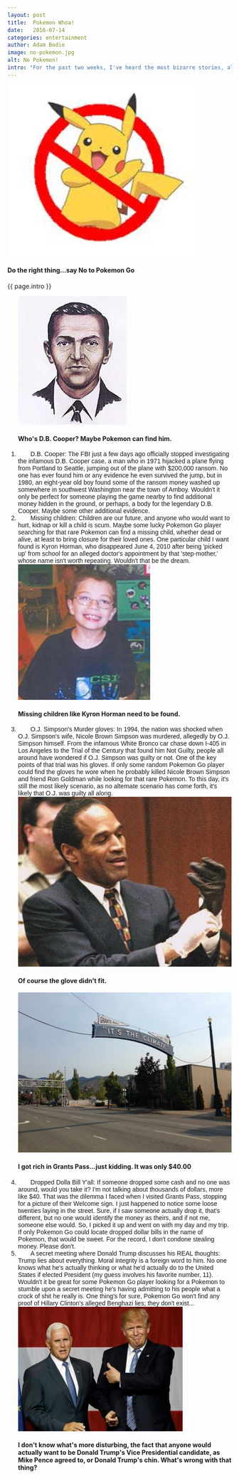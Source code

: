 ```yaml
---
layout: post
title:  Pokemon Whoa!
date:   2016-07-14
categories: entertainment
author: Adam Bodie
image: no-pokemon.jpg
alt: No Pokemon!
intro: "For the past two weeks, I've heard the most bizarre stories, all relating to the new super-viral video game that has seemingly taken over the world, Pokemon Go.  Pokemon first hit the scene 20 years ago, but this game allows people to try to 'catch-em all' based on real-world locations, getting people out and about just to catch Pokemon on their game.  It's led to some bizarre stories; people catching criminals, getting stabbed by others, finding dead bodies, guns, etc., getting in car accidents, taking up police parking, fire parking, and other bizarre warnings all over Pokemon Go.  I played the original Pokemon games when I was a teenager, but now we're seeing adults playing the game; it's pure madness, all these ridiculous real-life events happening based solely on this game.  Imagine what else this game can lead to.  Here's a list of five things I wish this game could find."
---
```

<style>
li {
    font-size: 14px;
    font-family: "Raleway", sans-serif;
    text-indent: 2em;
}
</style>
<div class="article">
<div class="blog-pic">
		<img src="/img/no-pokemon.jpg" data-toggle="tooltip" title="No Pokemon" class="image block img-responsive">
		<h4>Do the right thing...say No to Pokemon Go</h4>
</div>
<p> {{ page.intro }}</p>

<ol>
<div class="row">
<div class="col-md-6">
	<div class="blog-pic">
		<img src="/img/db-cooper.jpg" data-toggle="tooltip" title="D.B. Cooper" class="image block img-responsive">
		<h4>Who's D.B. Cooper?  Maybe Pokemon can find him.</h4>
	</div>
</div>
<div class="col-md-6">
	<li>D.B. Cooper: The FBI just a few days ago officially stopped investigating the infamous D.B. Cooper case, a man who in 1971 hijacked a plane flying from Portland to Seattle, jumping out of the plane with $200,000 ransom.  No one has ever found him or any evidence he even survived the jump, but in 1980, an eight-year old boy found some of the ransom money washed up somewhere in southwest Washington near the town of Amboy.  Wouldn't it only be perfect for someone playing the game nearby to find additional money hidden in the ground, or perhaps, a body for the legendary D.B. Cooper.  Maybe some other additional evidence. </li>
</div>
</div>
<div class="row">
<div class="col-md-6">
	<li> Missing children: Children are our future, and anyone who would want to hurt, kidnap or kill a child is scum.  Maybe some lucky Pokemon Go player searching for that rare Pokemon can find a missing child, whether dead or alive, at least to bring closure for their loved ones.  One particular child I want found is Kyron Horman, who disappeared June 4, 2010 after being 'picked up' from school for an alleged doctor's appointment by that 'step-mother,' whose name isn't worth repeating.  Wouldn't that be the dream.</li>
</div>

<div class="col-md-6">
	<div class="blog-pic">
		<img src="/img/kyron.jpg" data-toggle="tooltip" title="Kyron Horman" class="image block img-responsive">
		<h4>Missing children like Kyron Horman need to be found.</h4>
	</div>
</div>
</div>
<div class="row">
<div class="col-md-6"> 
	<li>O.J. Simpson's Murder gloves: In 1994, the nation was shocked when O.J. Simpson's wife, Nicole Brown Simpson was murdered, allegedly by O.J. Simpson himself.  From the infamous White Bronco car chase down I-405 in Los Angeles to the Trial of the Century that found him Not Guilty, people all around have wondered if O.J. Simpson was guilty or not.  One of the key points of that trial was his gloves.  If only some random Pokemon Go player could find the gloves he wore when he probably killed Nicole Brown Simpson and friend Ron Goldman while looking for that rare Pokemon.  To this day, it's still the most likely scenario, as no alternate scenario has come forth, it's likely that O.J. was guilty all along.</li>
</div>
<div class="col-md-6">
	<div class="blog-pic">
		<img src="/img/oj-glove.jpg" data-toggle="tooltip" title="O.J. Simpson" class="image block img-responsive">
		<h4>Of course the glove didn't fit.</h4>
	</div>
</div>
</div>
<div class="row">
<div class="col-md-6">
	<div class="blog-pic">
		<img src="/img/grants-pass.jpg" data-toggle="tooltip" title="Grants Pass" class="image block img-responsive">
		<h4>I got rich in Grants Pass...just kidding.  It was only $40.00</h4>
	</div>
</div>
<div class="col-md-6">
	<li>Dropped Dolla Bill Y'all: If someone dropped some cash and no one was around, would you take it?  I'm not talking about thousands of dollars, more like $40.  That was the dilemma I faced when I visited Grants Pass, stopping for a picture of their Welcome sign.  I just happened to notice some loose twenties laying in the street.  Sure, if I saw someone actually drop it, that's different, but no one would identify the money as theirs, and if not me, someone else would.  So, I picked it up and went on with my day and my trip.  If only Pokemon Go could locate dropped dollar bills in the name of Pokemon, that would be sweet.  For the record, I don't condone stealing money.  Please don't.</li>
</div>
</div>
<div class="row">
	<div class="col-md-6">
		<li>A secret meeting where Donald Trump discusses his REAL thoughts: Trump lies about everything.  Moral integrity is a foreign word to him.  No one knows what he's actually thinking or what he'd actually do to the United States if elected President (my guess involves his favorite number, 11).  Wouldn't it be great for some Pokemon Go player looking for a Pokemon to stumble upon a secret meeting he's having admitting to his people what a crock of shit he really is.  One thing's for sure, Pokemon Go won't find any proof of Hillary Clinton's alleged Benghazi lies; they don't exist...</li>
	</div>
	<div class="col-md-6">
		<div class="blog-pic">
			<img src="/img/mike-pence-donald-trump.jpg" data-toggle="tooltip" title="Donald Trump and Mike Pence" class="image block img-responsive">
			<h4>I don't know what's more disturbing, the fact that anyone would actually want to be Donald Trump's Vice Presidential candidate, as Mike Pence agreed to, or Donald Trump's chin.  What's wrong with that thing?</h4>
		</div>
	</div>
</div>
</ol>
</div>



